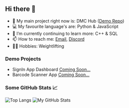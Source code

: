 ## Hi there 👋

<!-- - 🔭 I’m currently working on ...
- 🌱 I’m currently learning ...
- 👯 I’m looking to collaborate on ...
- 🤔 I’m looking for help with ...
- 💬 Ask me about ...
- 📫 How to reach me: ...
- 😄 Pronouns: ...
- ⚡ Fun fact: ... -->

- 🔭 My main project right now is: DMC Hub ([Demo Repo](https://github.com/Harvey1717/DMC-Hub_Demo))
- 💻 My favourite language's are: Python & JavaScript 
- 🌱 I’m currently continuing to learn more: C++ & SQL
- 📫 How to reach me: [Email](mailto:harvey.woodall@me.com), [Discord](https://discord.com/users/469870742033661958)
- 🏋️‍♂️ Hobbies: Weightlifting


### Demo Projects

- SignIn App Dashboard [Coming Soon...](https://github.com/Harvey1717)
- Barcode Scanner App [Coming Soon...](https://github.com/Harvey1717)

### Some GitHub Stats 📈

![Top Langs](https://github-readme-stats.vercel.app/api/top-langs/?username=harvey1717&theme=algolia)
![My GitHub Stats](https://github-readme-stats.vercel.app/api?username=harvey1717&show_icons=true&theme=algolia&count_private=true&hide=contribs&include_all_commits=true)

